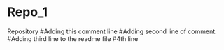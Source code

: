 # Repo_1
Repository
#Adding this comment line
#Adding second line of comment.
#Adding third line to the readme file
#4th line
